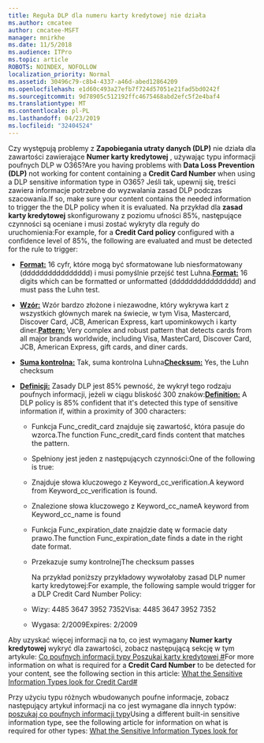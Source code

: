```yaml
---
title: Reguła DLP dla numeru karty kredytowej nie działa
ms.author: cmcatee
author: cmcatee-MSFT
manager: mnirkhe
ms.date: 11/5/2018
ms.audience: ITPro
ms.topic: article
ROBOTS: NOINDEX, NOFOLLOW
localization_priority: Normal
ms.assetid: 30496c79-c8b4-4337-a46d-abed12864209
ms.openlocfilehash: e1d60c493a27efb7f724d57051e21fad5bd0242f
ms.sourcegitcommit: 9d78905c512192ffc4675468abd2efc5f2e4baf4
ms.translationtype: MT
ms.contentlocale: pl-PL
ms.lasthandoff: 04/23/2019
ms.locfileid: "32404524"
---
```

<span data-ttu-id="1037c-102">Czy występują problemy z **Zapobiegania utraty danych (DLP)** nie działa dla zawartości zawierające **Numer karty kredytowej** , używając typu informacji poufnych DLP w O365?</span><span class="sxs-lookup"><span data-stu-id="1037c-102">Are you having problems with **Data Loss Prevention (DLP)** not working for content containing a **Credit Card Number** when using a DLP sensitive information type in O365?</span></span> <span data-ttu-id="1037c-103">Jeśli tak, upewnij się, treści zawiera informacje potrzebne do wyzwalania zasad DLP podczas szacowania.</span><span class="sxs-lookup"><span data-stu-id="1037c-103">If so, make sure your content contains the needed information to trigger the the DLP policy when it is evaluated.</span></span> <span data-ttu-id="1037c-104">Na przykład dla **zasad karty kredytowej** skonfigurowany z poziomu ufności 85%, następujące czynności są oceniane i musi zostać wykryty dla reguły do uruchomienia:</span><span class="sxs-lookup"><span data-stu-id="1037c-104">For example, for a **Credit Card policy** configured with a confidence level of 85%, the following are evaluated and must be detected for the rule to trigger:</span></span> 
  
- <span data-ttu-id="1037c-105">**[Format:](https://docs.microsoft.com/office365/securitycompliance/what-the-sensitive-information-types-look-for#format-19)** 16 cyfr, które mogą być sformatowane lub niesformatowany (dddddddddddddddd) i musi pomyślnie przejść test Luhna.</span><span class="sxs-lookup"><span data-stu-id="1037c-105">**[Format:](https://docs.microsoft.com/office365/securitycompliance/what-the-sensitive-information-types-look-for#format-19)** 16 digits which can be formatted or unformatted (dddddddddddddddd) and must pass the Luhn test.</span></span> 
    
- <span data-ttu-id="1037c-106">**[Wzór:](https://docs.microsoft.com/office365/securitycompliance/what-the-sensitive-information-types-look-for#pattern-19)** Wzór bardzo złożone i niezawodne, który wykrywa kart z wszystkich głównych marek na świecie, w tym Visa, Mastercard, Discover Card, JCB, American Express, kart upominkowych i karty diner.</span><span class="sxs-lookup"><span data-stu-id="1037c-106">**[Pattern:](https://docs.microsoft.com/office365/securitycompliance/what-the-sensitive-information-types-look-for#pattern-19)** Very complex and robust pattern that detects cards from all major brands worldwide, including Visa, MasterCard, Discover Card, JCB, American Express, gift cards, and diner cards.</span></span> 
    
- <span data-ttu-id="1037c-107">**[Suma kontrolna:](https://docs.microsoft.com/office365/securitycompliance/what-the-sensitive-information-types-look-for#checksum-19)** Tak, suma kontrolna Luhna</span><span class="sxs-lookup"><span data-stu-id="1037c-107">**[Checksum:](https://docs.microsoft.com/office365/securitycompliance/what-the-sensitive-information-types-look-for#checksum-19)** Yes, the Luhn checksum</span></span> 
    
- <span data-ttu-id="1037c-108">**[Definicji:](https://docs.microsoft.com/office365/securitycompliance/what-the-sensitive-information-types-look-for#definition-19)** Zasady DLP jest 85% pewność, że wykrył tego rodzaju poufnych informacji, jeżeli w ciągu bliskość 300 znaków:</span><span class="sxs-lookup"><span data-stu-id="1037c-108">**[Definition:](https://docs.microsoft.com/office365/securitycompliance/what-the-sensitive-information-types-look-for#definition-19)** A DLP policy is 85% confident that it's detected this type of sensitive information if, within a proximity of 300 characters:</span></span> 
    
  - <span data-ttu-id="1037c-109">Funkcja Func_credit_card znajduje się zawartość, która pasuje do wzorca.</span><span class="sxs-lookup"><span data-stu-id="1037c-109">The function Func_credit_card finds content that matches the pattern.</span></span>
    
  - <span data-ttu-id="1037c-110">Spełniony jest jeden z następujących czynności:</span><span class="sxs-lookup"><span data-stu-id="1037c-110">One of the following is true:</span></span> 
    
  - <span data-ttu-id="1037c-111">Znajduje słowa kluczowego z Keyword_cc_verification.</span><span class="sxs-lookup"><span data-stu-id="1037c-111">A keyword from Keyword_cc_verification is found.</span></span>
    
  - <span data-ttu-id="1037c-112">Znalezione słowa kluczowego z Keyword_cc_name</span><span class="sxs-lookup"><span data-stu-id="1037c-112">A keyword from Keyword_cc_name is found</span></span>
    
  - <span data-ttu-id="1037c-113">Funkcja Func_expiration_date znajdzie datę w formacie daty prawo.</span><span class="sxs-lookup"><span data-stu-id="1037c-113">The function Func_expiration_date finds a date in the right date format.</span></span>
    
  - <span data-ttu-id="1037c-114">Przekazuje sumy kontrolnej</span><span class="sxs-lookup"><span data-stu-id="1037c-114">The checksum passes</span></span>
    
    <span data-ttu-id="1037c-115">Na przykład poniższy przykładowy wywołałoby zasad DLP numer karty kredytowej:</span><span class="sxs-lookup"><span data-stu-id="1037c-115">For example, the following sample would trigger for a DLP Credit Card Number Policy:</span></span>
    
  - <span data-ttu-id="1037c-116">Wizy: 4485 3647 3952 7352</span><span class="sxs-lookup"><span data-stu-id="1037c-116">Visa: 4485 3647 3952 7352</span></span> 
    
  - <span data-ttu-id="1037c-117">Wygasa: 2/2009</span><span class="sxs-lookup"><span data-stu-id="1037c-117">Expires: 2/2009</span></span>
    
<span data-ttu-id="1037c-118">Aby uzyskać więcej informacji na to, co jest wymagany **Numer karty kredytowej** wykryć dla zawartości, zobacz następującą sekcję w tym artykule: [Co poufnych informacji typy Poszukaj karty kredytowej #](https://docs.microsoft.com/office365/securitycompliance/what-the-sensitive-information-types-look-for#credit-card-number)</span><span class="sxs-lookup"><span data-stu-id="1037c-118">For more information on what is required for a **Credit Card Number** to be detected for your content, see the following section in this article: [What the Sensitive Information Types look for Credit Card#](https://docs.microsoft.com/office365/securitycompliance/what-the-sensitive-information-types-look-for#credit-card-number)</span></span>
  
<span data-ttu-id="1037c-119">Przy użyciu typu różnych wbudowanych poufne informacje, zobacz następujący artykuł informacji na co jest wymagane dla innych typów: [poszukaj co poufnych informacji typy](https://docs.microsoft.com/office365/securitycompliance/what-the-sensitive-information-types-look-for)</span><span class="sxs-lookup"><span data-stu-id="1037c-119">Using a different built-in sensitive information type, see the following article for information on what is required for other types: [What the Sensitive Information Types look for](https://docs.microsoft.com/office365/securitycompliance/what-the-sensitive-information-types-look-for)</span></span>
  

